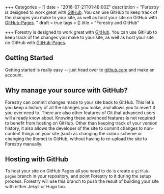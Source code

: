 +++
Categories = []
date = "2016-07-21T01:48:00Z"
description = "Forestry is designed to work great with [GitHub](https://github.com/). You can use GitHub to keep track of the changes you make to your site, as well as host your site on GitHub with [GitHub-Pages](https://pages.github.com/). "
draft = true
tags = []
title = "Forestry and GitHub"

+++
Forestry is designed to work great with [GitHub](https://github.com/). You can use GitHub to keep track of the changes you make to your site, as well as host your site on GitHub with [GitHub-Pages](https://pages.github.com/). 

## Getting Started

Getting started is really easy -- just head over to [github.com](https://github.com) and make an account.

## Why manage your source with GitHub?

Forestry can commit changes made to your site back to GitHub. This let's you keep a history of all the changes you make, and allows you to revert if you ever need to. There are also other features of Git that advanced users will already know about. Knowing these advanced features is not required to benefit from hosting on GitHub. Other than keeping track of your version history, it also allows the developer of the site to commit changes to non-content things on your site (such as changing the colour scheme or changing the theme) to GitHub, without having to re-upload the site to Forestry manually. 

## Hosting with GitHub

To host your site on GitHub Pages all you need to do is create a `github-pages` branch in your repository, and point Forestry to it during the setup process. Forestry will use this branch to push the result of building your site with either Jekyll or Hugo too.
